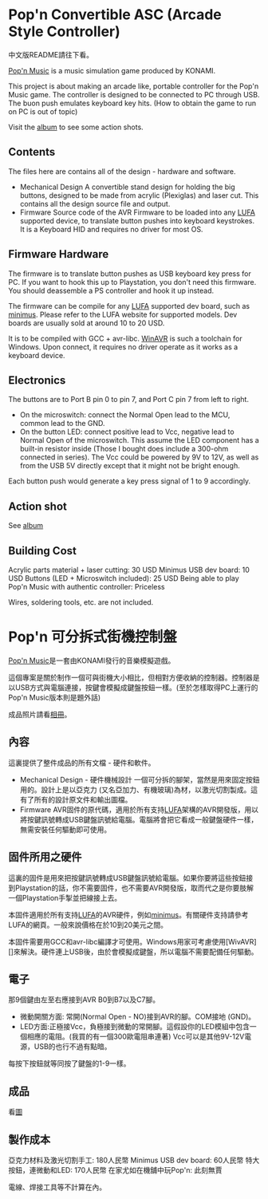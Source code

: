 Pop'n Convertible ASC (Arcade Style Controller)
==============================================
中文版README請往下看。

[Pop'n Music][popnwiki] is a music simulation game produced by KONAMI.

This project is about making an arcade like, portable controller for the Pop'n Music game. The controller is designed to be connected to PC through USB. The buon push emulates keyboard key hits. (How to obtain the game to run on PC is out of topic)

Visit the [album][] to see some action shots.

Contents
--------
The files here are contains all of the design - hardware and software.

 * Mechanical Design
   A convertible stand design for holding the big buttons, designed to be made from acrylic (Plexiglas) and laser cut. This contains all the design source file and output.
 * Firmware
   Source code of the AVR Firmware to be loaded into any [LUFA][] supported device, to translate button pushes into keyboard keystrokes. It is a Keyboard HID and requires no driver for most OS.

Firmware Hardware
-----------------
The firmware is to translate button pushes as USB keyboard key press for PC. If you want to hook this up to Playstation, you don't need this firmware. You should deassemble a PS controller and hook it up instead.

The firmware can be compile for any [LUFA][] supported dev board, such as [minimus][]. Please refer to the LUFA website for supported models. Dev boards are usually sold at around 10 to 20 USD.

It is to be compiled with GCC + avr-libc. [WinAVR][] is such a toolchain for Windows. Upon connect, it requires no driver operate as it works as a keyboard device. 

Electronics
-----------
The buttons are to Port B pin 0 to pin 7, and Port C pin 7 from left to right.

 * On the microswitch: connect the Normal Open lead to the MCU, common lead to the GND.
 * On the button LED: connect positive lead to Vcc, negative lead to Normal Open of the microswitch. This assume the LED component has a built-in resistor inside (Those I bought does include a 300-ohm connected in series). The Vcc could be powered by 9V to 12V, as well as from the USB 5V directly except that it might not be bright enough.

Each button push would generate a key press signal of 1 to 9 accordingly.

Action shot
-----------
See [album]

Building Cost
-------------
Acrylic parts material + laser cutting: 30 USD
Minimus USB dev board: 10 USD
Buttons (LED + Microswitch included): 25 USD
Being able to play Pop'n Music with authentic controller: Priceless

Wires, soldering tools, etc. are not included.

Pop'n 可分拆式街機控制盤
========================
[Pop'n Music][popnwiki]是一套由KONAMI發行的音樂模擬遊戲。

這個專案是關於制作一個可與街機大小相比，但相對方便收納的控制器。控制器是以USB方式與電腦連接，按鍵會模擬成鍵盤按鈕一樣。(至於怎樣取得PC上運行的Pop'n Music版本則是題外話)

成品照片請看[相冊][album]。

內容
----
這裏提供了整件成品的所有文檔 - 硬件和軟件。

 * Mechanical Design - 硬件機械設計
   一個可分拆的腳架，當然是用來固定按鈕用的。設計上是以亞克力 (又名亞加力、有機玻璃)為材，以激光切割製成。這有了所有的設計原文件和輸出圖檔。
 * Firmware
   AVR固件的原代碼，適用於所有支持[LUFA][]架構的AVR開發版，用以將按鍵訊號轉成USB鍵盤訊號給電腦。電腦將會把它看成一般鍵盤硬件一樣，無需安裝任何驅動即可使用。

固件所用之硬件
--------------
這裏的固件是用來把按鍵訊號轉成USB鍵盤訊號給電腦。如果你要將這些按鈕接到Playstation的話，你不需要固件，也不需要AVR開發版，取而代之是你要肢解一個Playstation手掣並把線接上去。

本固件適用於所有支持[LUFA]的AVR硬件，例如[minimus]。有關硬件支持請參考LUFA的網頁。一般來說價格在於10到20美元之間。

本固件需要用GCC和avr-libc編譯才可使用。Windows用家可考慮使用[WivAVR][]來解決。硬件連上USB後，由於會模擬成鍵盤，所以電腦不需要配備任何驅動。

電子
----
那9個鍵由左至右應接到AVR B0到B7以及C7腳。

 * 微動開關方面: 常開(Normal Open - NO)接到AVR的腳。COM接地 (GND)。
 * LED方面:正極接Vcc，負極接到微動的常開腳。這假設你的LED模組中包含一個相應的電阻。(我買的有一個300歐電阻串連著) Vcc可以是其他9V-12V電源，USB的也行不過有點暗。

每按下按鈕就等同按了鍵盤的1-9一樣。

成品
----
看[圖][album]

製作成本
--------
亞克力材料及激光切割手工: 180人民幣
Minimus USB dev board: 60人民幣
特大按鈕，連微動和LED: 170人民幣
在家尤如在機舖中玩Pop'n: 此刻無賈

電線、焊接工具等不計算在內。

[popnwiki]: http://en.wikipedia.org/wiki/Pop'n_Music
[album]: https://picasaweb.google.com/103994691685219285374/PopnConvertibleAsc
[LUFA]: http://www.fourwalledcubicle.com/LUFA.php "Lightweight USB Framework for AVRs"
[minimus]: http://minimususb.com/
[WinAvr]: http://winavr.sourceforge.net/
